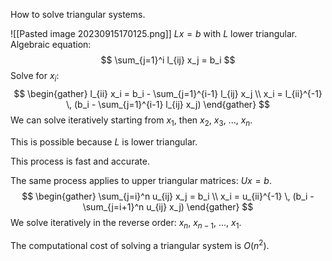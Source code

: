 How to solve triangular systems.

![[Pasted image 20230915170125.png]]
$Lx = b$ with $L$ lower triangular. Algebraic equation:
$$
\sum_{j=1}^i l_{ij} x_j = b_i
$$
Solve for $x_i$:
$$
\begin{gather}
l_{ii} x_i = b_i - \sum_{j=1}^{i-1} l_{ij} x_j \\
x_i = l_{ii}^{-1} \, (b_i - \sum_{j=1}^{i-1} l_{ij} x_j)
\end{gather}
$$
We can solve iteratively starting from $x_1$, then $x_2$, $x_3$, ..., $x_n$.

This is possible because $L$ is lower triangular.

This process is fast and accurate.

The same process applies to upper triangular matrices: $Ux = b$.
$$
\begin{gather}
\sum_{j=i}^n u_{ij} x_j = b_i \\
x_i = u_{ii}^{-1} \, (b_i - \sum_{j=i+1}^n u_{ij} x_j)
\end{gather}
$$
We solve iteratively in the reverse order: $x_n$, $x_{n-1}$, ..., $x_1$.

The computational cost of solving a triangular system is $O(n^2)$.